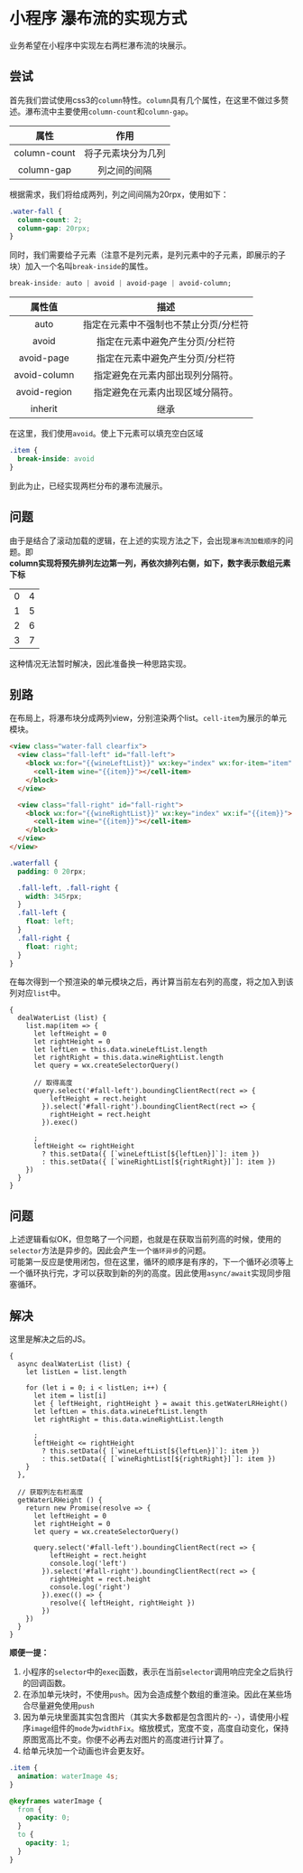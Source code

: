 # 小程序 瀑布流的实现方式
业务希望在小程序中实现左右两栏瀑布流的块展示。

## 尝试
首先我们尝试使用css3的`column`特性。`column`具有几个属性，在这里不做过多赘述。瀑布流中主要使用`column-count`和`column-gap`。<br />

属性 | 作用
:-: | :-:
column-count | 将子元素块分为几列
column-gap | 列之间的间隔

根据需求，我们将给成两列，列之间间隔为20rpx，使用如下：
``` css
.water-fall {
  column-count: 2;
  column-gap: 20rpx;
}
```

同时，我们需要给子元素（注意不是列元素，是列元素中的子元素，即展示的子块）加入一个名叫`break-inside`的属性。
``` css
break-inside: auto | avoid | avoid-page | avoid-column;
```

属性值 | 描述
:-: | :-:
auto | 指定在元素中不强制也不禁止分页/分栏符
avoid | 指定在元素中避免产生分页/分栏符
avoid-page | 指定在元素中避免产生分页/分栏符
avoid-column | 指定避免在元素内部出现列分隔符。
avoid-region | 指定避免在元素内出现区域分隔符。
inherit | 继承

在这里，我们使用`avoid`。使上下元素可以填充空白区域
``` css 
.item {
  break-inside: avoid
}
```

到此为止，已经实现两栏分布的瀑布流展示。

## 问题
由于是结合了滚动加载的逻辑，在上述的实现方法之下，会出现`瀑布流加载顺序`的问题。即<br />
**column实现将预先排列左边第一列，再依次排列右侧，如下，数字表示数组元素下标**

| | |
| -- | -- |
| 0 | 4 |
| 1 | 5 |
| 2 | 6 |
| 3 | 7 |

这种情况无法暂时解决，因此准备换一种思路实现。

## 别路
在布局上，将瀑布块分成两列view，分别渲染两个list。`cell-item`为展示的单元模块。

``` html
<view class="water-fall clearfix">
  <view class="fall-left" id="fall-left">
    <block wx:for="{{wineLeftList}}" wx:key="index" wx:for-item="item" wx:if="{{item}}">
      <cell-item wine="{{item}}"></cell-item>
    </block>
  </view>

  <view class="fall-right" id="fall-right">
    <block wx:for="{{wineRightList}}" wx:key="index" wx:if="{{item}}">
      <cell-item wine="{{item}}"></cell-item>
    </block>
  </view>
</view>
```

``` scss
.waterfall {
  padding: 0 20rpx;

  .fall-left, .fall-right {
    width: 345rpx;
  }
  .fall-left {
    float: left;
  }
  .fall-right {
    float: right;
  }
}
```
在每次得到一个预渲染的单元模块之后，再计算当前左右列的高度，将之加入到该列对应`list`中。

``` JS
{
  dealWaterList (list) {
    list.map(item => {
      let leftHeight = 0
      let rightHeight = 0
      let leftLen = this.data.wineLeftList.length
      let rightRight = this.data.wineRightList.length
      let query = wx.createSelectorQuery()

      // 取得高度
      query.select('#fall-left').boundingClientRect(rect => {
          leftHeight = rect.height
        }).select('#fall-right').boundingClientRect(rect => {
          rightHeight = rect.height
        }).exec()
      
      ;
      leftHeight <= rightHeight
        ? this.setData({ [`wineLeftList[${leftLen}]`]: item })
        : this.setData({ [`wineRightList[${rightRight}]`]: item })
    })
  }
}
```

## 问题
上述逻辑看似OK，但忽略了一个问题，也就是在获取当前列高的时候，使用的`selector`方法是异步的。因此会产生一个`循环异步`的问题。<br />
可能第一反应是使用闭包，但在这里，循环的顺序是有序的，下一个循环必须等上一个循环执行完，才可以获取到新的列的高度。因此使用`async/await`实现同步阻塞循环。

## 解决
这里是解决之后的JS。

``` JS
{
  async dealWaterList (list) {
    let listLen = list.length

    for (let i = 0; i < listLen; i++) {
      let item = list[i]
      let { leftHeight, rightHeight } = await this.getWaterLRHeight()
      let leftLen = this.data.wineLeftList.length
      let rightRight = this.data.wineRightList.length

      ;
      leftHeight <= rightHeight
        ? this.setData({ [`wineLeftList[${leftLen}]`]: item })
        : this.setData({ [`wineRightList[${rightRight}]`]: item })
    }
  },

  // 获取列左右栏高度
  getWaterLRHeight () {
    return new Promise(resolve => {
      let leftHeight = 0
      let rightHeight = 0
      let query = wx.createSelectorQuery()

      query.select('#fall-left').boundingClientRect(rect => {
          leftHeight = rect.height
          console.log('left')
        }).select('#fall-right').boundingClientRect(rect => {
          rightHeight = rect.height
          console.log('right')
        }).exec(() => {
          resolve({ leftHeight, rightHeight })
        })
    })
  }
}
```

**顺便一提：**
1. 小程序的`selector`中的`exec`函数，表示在当前`selector`调用响应完全之后执行的回调函数。
2. 在添加单元块时，不使用`push`。因为会造成整个数组的重渲染。因此在某些场合尽量避免使用`push`
3. 因为单元块里面其实包含图片（其实大多数都是包含图片的- -），请使用小程序`image`组件的`mode`为`widthFix`。缩放模式，宽度不变，高度自动变化，保持原图宽高比不变。你便不必再去对图片的高度进行计算了。
4. 给单元块加一个动画也许会更友好。
``` css
.item {
  animation: waterImage 4s;
}

@keyframes waterImage {
  from {
    opacity: 0;
  }
  to {
    opacity: 1;
  }
}
```
